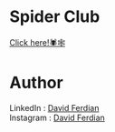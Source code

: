 # Spider Club

[Click here!🕷️🕸️](https://module-2-davidfrdian.vercel.app/)

# Author
LinkedIn : [David Ferdian](https://www.linkedin.com/in/davidferdian)<br>
Instagram : [David Ferdian](https://www.instagram.com/david_f.h/)

